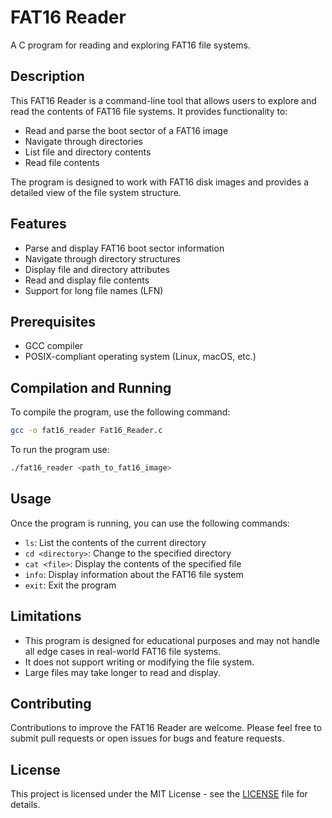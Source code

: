 # FAT16 Reader

A C program for reading and exploring FAT16 file systems.

## Description

This FAT16 Reader is a command-line tool that allows users to explore and read the contents of FAT16 file systems. It provides functionality to:

- Read and parse the boot sector of a FAT16 image
- Navigate through directories
- List file and directory contents
- Read file contents

The program is designed to work with FAT16 disk images and provides a detailed view of the file system structure.

## Features

- Parse and display FAT16 boot sector information
- Navigate through directory structures
- Display file and directory attributes
- Read and display file contents
- Support for long file names (LFN)

## Prerequisites

- GCC compiler
- POSIX-compliant operating system (Linux, macOS, etc.)

## Compilation and Running

To compile the program, use the following command:

```sh
gcc -o fat16_reader Fat16_Reader.c
```

To run the program use:

```sh
./fat16_reader <path_to_fat16_image>
```

## Usage

Once the program is running, you can use the following commands:

- `ls`: List the contents of the current directory
- `cd <directory>`: Change to the specified directory
- `cat <file>`: Display the contents of the specified file
- `info`: Display information about the FAT16 file system
- `exit`: Exit the program

## Limitations

- This program is designed for educational purposes and may not handle all edge cases in real-world FAT16 file systems.
- It does not support writing or modifying the file system.
- Large files may take longer to read and display.

## Contributing

Contributions to improve the FAT16 Reader are welcome. Please feel free to submit pull requests or open issues for bugs and feature requests.

## License

This project is licensed under the MIT License - see the [LICENSE](LICENSE) file for details.